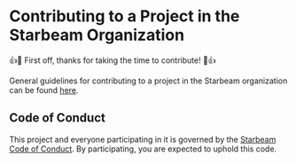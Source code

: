 # Contributing to a Project in the Starbeam Organization

:+1::tada: First off, thanks for taking the time to contribute! :tada::+1:

General guidelines for contributing to a project in the Starbeam organization can be found [here](https://github.com/starbeamjs/.github/blob/main/CONTRIBUTING.md).

## Code of Conduct

This project and everyone participating in it is governed by the [Starbeam Code of Conduct](https://github.com/starbeamjs/.github/blob/main/CODE_OF_CONDUCT.md). By participating, you are expected to uphold this code.
